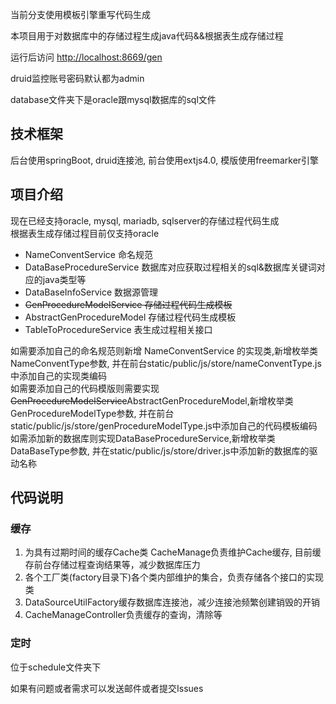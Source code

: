 当前分支使用模板引擎重写代码生成

本项目用于对数据库中的存储过程生成java代码&&根据表生成存储过程

运行后访问 [http://localhost:8669/gen](http://localhost:8669/gen)

druid监控账号密码默认都为admin

database文件夹下是oracle跟mysql数据库的sql文件

## 技术框架

后台使用springBoot, druid连接池, 前台使用extjs4.0, 模版使用freemarker引擎

## 项目介绍

现在已经支持oracle, mysql, mariadb, sqlserver的存储过程代码生成  
根据表生成存储过程目前仅支持oracle

* NameConventService 命名规范
* DataBaseProcedureService 数据库对应获取过程相关的sql&数据库关键词对应的java类型等
* DataBaseInfoService 数据源管理
* ~~GenProcedureModelService 存储过程代码生成模板~~
* AbstractGenProcedureModel 存储过程代码生成模板
* TableToProcedureService 表生成过程相关接口

如需要添加自己的命名规范则新增 NameConventService 的实现类,新增枚举类NameConventType参数,
 并在前台static/public/js/store/nameConventType.js中添加自己的实现类编码  
如需要添加自己的代码模版则需要实现~~GenProcedureModelService~~AbstractGenProcedureModel,新增枚举类GenProcedureModelType参数,
并在前台static/public/js/store/genProcedureModelType.js中添加自己的代码模板编码  
如需添加新的数据库则实现DataBaseProcedureService,新增枚举类DataBaseType参数,
 并在static/public/js/store/driver.js中添加新的数据库的驱动名称

## 代码说明
### 缓存
1. 为具有过期时间的缓存Cache类 CacheManage负责维护Cache缓存, 目前缓存前台存储过程查询结果等，减少数据库压力
2. 各个工厂类(factory目录下)各个类内部维护的集合，负责存储各个接口的实现类
3. DataSourceUtilFactory缓存数据库连接池，减少连接池频繁创建销毁的开销
4. CacheManageController负责缓存的查询，清除等

### 定时
位于schedule文件夹下

如果有问题或者需求可以发送邮件或者提交Issues